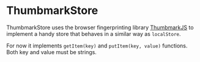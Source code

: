 # ThumbmarkStore

ThumbmarkStore uses the browser fingerprinting library [ThumbmarkJS](https://github.com/ilkkapeltola/thumbmarkjs) to implement a handy store that behaves in a similar way as `localStore`.

For now it implements `getItem(key)` and `putItem(key, value)` functions. Both key and value must be strings.


